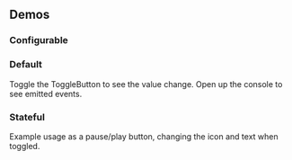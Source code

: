 <script setup>
import ConfigurableButton from '@/../component-demos/toggle-button/examples/ConfigurableButton.vue';
import IconButton from '@/../component-demos/toggle-button/examples/IconButton.vue';
import SingleButton from '@/../component-demos/toggle-button/examples/SingleButton.vue';

const controlsConfig = [
	{
		name: 'disabled',
		type: 'boolean'
	},
	{
		name: 'quiet',
		type: 'boolean'
	},
	{
		name: 'default',
		type: 'slot',
		default: 'Button text'
	}
];
</script>

## Demos

### Configurable

<cdx-demo-wrapper :controls-config="controlsConfig" :show-generated-code="true">
<template v-slot:demo="{ propValues, slotValues }">
<configurable-button v-bind="propValues">
{{ slotValues.default }}
</configurable-button>
</template>
</cdx-demo-wrapper>

### Default

Toggle the ToggleButton to see the value change. Open up the console to see emitted events.

<cdx-demo-wrapper>
<template v-slot:demo>
<single-button />
</template>

<template v-slot:code>

<<< @/../component-demos/toggle-button/examples/SingleButton.vue

</template>
</cdx-demo-wrapper>

### Stateful

Example usage as a pause/play button, changing the icon and text when toggled.

<cdx-demo-wrapper>
<template v-slot:demo>
<icon-button />
</template>

<template v-slot:code>

<<< @/../component-demos/toggle-button/examples/IconButton.vue

</template>
</cdx-demo-wrapper>

<style scoped>
.vp-wrapper :deep( p ) {
	margin: 0 0 16px 0;
	font-weight: bold;
}
</style>